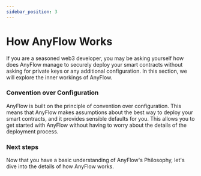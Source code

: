 ```yaml
---
sidebar_position: 3
---
```


# How AnyFlow Works

If you are a seasoned web3 developer, you may be asking yourself how does AnyFlow manage to securely deploy your smart contracts without asking for private keys or any additional configuration. In this section, we will explore the inner workings of AnyFlow.

### Convention over Configuration

AnyFlow is built on the principle of convention over configuration. This means that AnyFlow makes assumptions about the best way to deploy your smart contracts, and it provides sensible defaults for you. This allows you to get started with AnyFlow without having to worry about the details of the deployment process.

### Next steps

Now that you have a basic understanding of AnyFlow's Philosophy, let's dive into the details of how AnyFlow works.